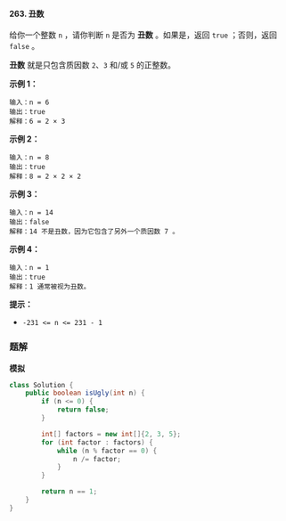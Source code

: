 #### 263. 丑数

给你一个整数 `n` ，请你判断 `n` 是否为 **丑数** 。如果是，返回 `true` ；否则，返回 `false` 。

**丑数** 就是只包含质因数 `2`、`3` 和/或 `5` 的正整数。

**示例 1：**

```shell
输入：n = 6
输出：true
解释：6 = 2 × 3
```

**示例 2：**

```shell
输入：n = 8
输出：true
解释：8 = 2 × 2 × 2
```

**示例 3：**

```shell
输入：n = 14
输出：false
解释：14 不是丑数，因为它包含了另外一个质因数 7 。
```

**示例 4：**

```shell
输入：n = 1
输出：true
解释：1 通常被视为丑数。
```

**提示：**

- `-231 <= n <= 231 - 1`

### 题解

**模拟**

```java
class Solution {
    public boolean isUgly(int n) {
        if (n <= 0) {
            return false;
        }

        int[] factors = new int[]{2, 3, 5};
        for (int factor : factors) {
            while (n % factor == 0) {
                n /= factor;
            }
        }

        return n == 1;
    }
}
```

